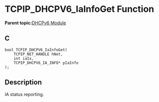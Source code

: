 # TCPIP\_DHCPV6\_IaInfoGet Function

**Parent topic:**[DHCPv6 Module](GUID-0B7ADACD-E078-4FE5-BC6A-B7CABFE390D3.md)

## C

```
bool TCPIP_DHCPV6_IaInfoGet(
    TCPIP_NET_HANDLE hNet, 
    int iaIx, 
    TCPIP_DHCPV6_IA_INFO* pIaInfo
);
```

## Description

IA status reporting.

